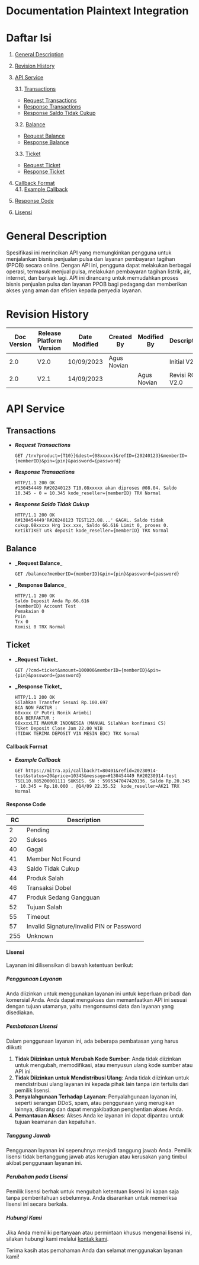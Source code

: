 # Documentation Plaintext Integration

# Daftar Isi

1. [General Description](#general-description)
2. [Revision History](#revision-history)
3. [API Service](#api-service)
  
    3.1. [Transactions](#transactions)
    
    - [Request Transactions](#request-transactions)
    - [Response Transactions](#response-transactions)
    - [Response Saldo Tidak Cukup](#response-saldo-tidak-cukup)
    
    3.2. [Balance](#balance)
    
    - [Request Balance](#request-balance)
    - [Response Balance](#response-balance)
    
    3.3. [Ticket](#request-ticket)
    - [Request Ticket](#request-ticket)
    - [Response Ticket](#response-ticket)
4. [Callback Format](#callback-format)  
    4.1. [Example Callback](#example-callback)
5. [Response Code](#response-code)
6. [Lisensi](#lisensi)
    

# General Description

Spesifikasi ini merincikan API yang memungkinkan pengguna untuk menjalankan bisnis penjualan pulsa dan layanan pembayaran tagihan (PPOB) secara online. Dengan API ini, pengguna dapat melakukan berbagai operasi, termasuk menjual pulsa, melakukan pembayaran tagihan listrik, air, internet, dan banyak lagi. API ini dirancang untuk memudahkan proses bisnis penjualan pulsa dan layanan PPOB bagi pedagang dan memberikan akses yang aman dan efisien kepada penyedia layanan.

# Revision History

| Doc Version | Release Platform Version | Date Modified | Created By | Modified By | Description |
| --- | --- | --- | --- | --- | --- |
| 2.0 | V2.0 | 10/09/2023 | Agus Novian |  | Initial V2.0 |
| 2.0 | V2.1 | 14/09/2023 |  | Agus Novian | Revisi RC V2.0 |

# API Service

## Transactions

- _**Request Transactions**_
    
    ``` http
    GET /trx?product={T10}}&dest={08xxxxx}&refID={20240123}&memberID={memberID}&pin={pin}&password={password}
    
     ```
    
- _**Response Transactions**_
    
    ``` http
    HTTP/1.1 200 OK
    #130454449 R#20240123 T10.08xxxxx akan diproses @08.04. Saldo 10.345 - 0 = 10.345 kode_reseller={memberID} TRX Normal
    
     ```
    
- _**Response Saldo Tidak Cukup**_
    
    ``` http
    HTTP/1.1 200 OK
    R#130454449'R#20240123 TEST123.08...' GAGAL. Saldo tidak cukup.08xxxxx Hrg 1xx.xxx, Saldo 66.616 Limit 0, proses 0. KetikTIKET utk deposit kode_reseller={memberID} TRX Normal
    
     ```
    

## Balance

- **_Request Balance**_
    
    ``` http
    GET /balance?memberID={memberID}&pin={pin}&password={password}
    
     ```
    
- **_Response Balance**_
    
    ``` http
    HTTP/1.1 200 OK
    Saldo Deposit Anda Rp.66.616
    {memberID} Account Test
    Pemakaian 0
    Poin 
    Trx 0
    Komisi 0 TRX Normal
    
     ```
    

## Ticket

- **_Request Ticket**_
    
    ``` http
    GET /?cmd=ticket&amount=100000&memberID={memberID}&pin={pin}&password={password}
    
     ```
    
- **_Response Ticket**_
    
    ``` http
    HTTP/1.1 200 OK
    Silahkan Transfer Sesuai Rp.100.697
    BCA NON FAKTUR :
    68xxxx (F Putri Nonik Arimbi) 
    BCA BERFAKTUR :
    68xxxxLTI MAKMUR INDONESIA (MANUAL Silahkan konfimasi CS)
    Tiket Deposit Close Jam 22.00 WIB
    (TIDAK TERIMA DEPOSIT VIA MESIN EDC) TRX Normal
    
     ```
    

#### Callback Format

- _**Example Callback**_
    
    ``` http
    GET https://mitra.api/callback?t=80401&refid=20230914-test&status=20&price=10345&message=#130454449 R#20230914-test TSEL10.085200001111 SUKSES. SN : 5995347047420136. Saldo Rp.20.345 - 10.345 = Rp.10.000 . @14/09 22.35.52  kode_reseller=AK21 TRX Normal
    
     ```
    

#### Response Code

| RC | Description |
| --- | --- |
| 2 | Pending |
| 20 | Sukses |
| 40 | Gagal |
| 41 | Member Not Found |
| 43 | Saldo Tidak Cukup |
| 44 | Produk Salah |
| 46 | Transaksi Dobel |
| 47 | Produk Sedang Gangguan |
| 52 | Tujuan Salah |
| 55 | Timeout |
| 57 | Invalid Signature/Invalid PIN or Password |
| 255 | Unknown |

#### Lisensi

Layanan ini dilisensikan di bawah ketentuan berikut:

##### Penggunaan Layanan

Anda diizinkan untuk menggunakan layanan ini untuk keperluan pribadi dan komersial Anda. Anda dapat mengakses dan memanfaatkan API ini sesuai dengan tujuan utamanya, yaitu mengonsumsi data dan layanan yang disediakan.

##### Pembatasan Lisensi

Dalam penggunaan layanan ini, ada beberapa pembatasan yang harus diikuti:

1. **Tidak Diizinkan untuk Merubah Kode Sumber**: Anda tidak diizinkan untuk mengubah, memodifikasi, atau menyusun ulang kode sumber atau API ini.
2. **Tidak Diizinkan untuk Mendistribusi Ulang**: Anda tidak diizinkan untuk mendistribusi ulang layanan ini kepada pihak lain tanpa izin tertulis dari pemilik lisensi.
3. **Penyalahgunaan Terhadap Layanan**: Penyalahgunaan layanan ini, seperti serangan DDoS, spam, atau penggunaan yang merugikan lainnya, dilarang dan dapat mengakibatkan penghentian akses Anda.
4. **Pemantauan Akses**: Akses Anda ke layanan ini dapat dipantau untuk tujuan keamanan dan kepatuhan.
    

##### Tanggung Jawab

Penggunaan layanan ini sepenuhnya menjadi tanggung jawab Anda. Pemilik lisensi tidak bertanggung jawab atas kerugian atau kerusakan yang timbul akibat penggunaan layanan ini.

##### Perubahan pada Lisensi

Pemilik lisensi berhak untuk mengubah ketentuan lisensi ini kapan saja tanpa pemberitahuan sebelumnya. Anda disarankan untuk memeriksa lisensi ini secara berkala.

##### Hubungi Kami

Jika Anda memiliki pertanyaan atau permintaan khusus mengenai lisensi ini, silakan hubungi kami melalui [kontak kami](https://multimakmur.id/).

Terima kasih atas pemahaman Anda dan selamat menggunakan layanan kami!
